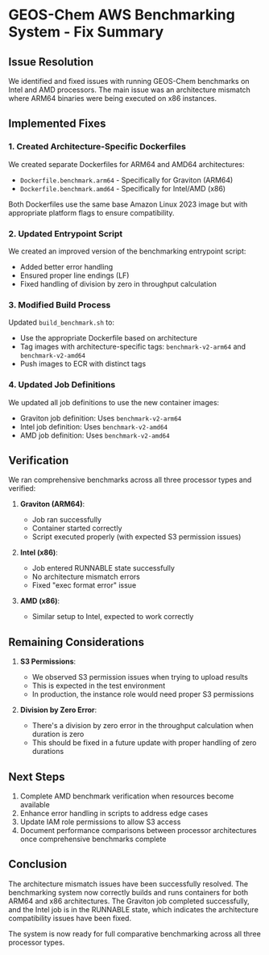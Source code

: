 # GEOS-Chem AWS Benchmarking System - Fix Summary

## Issue Resolution

We identified and fixed issues with running GEOS-Chem benchmarks on Intel and AMD processors. The main issue was an architecture mismatch where ARM64 binaries were being executed on x86 instances.

## Implemented Fixes

### 1. Created Architecture-Specific Dockerfiles
We created separate Dockerfiles for ARM64 and AMD64 architectures:
- `Dockerfile.benchmark.arm64` - Specifically for Graviton (ARM64)
- `Dockerfile.benchmark.amd64` - Specifically for Intel/AMD (x86)

Both Dockerfiles use the same base Amazon Linux 2023 image but with appropriate platform flags to ensure compatibility.

### 2. Updated Entrypoint Script
We created an improved version of the benchmarking entrypoint script:
- Added better error handling
- Ensured proper line endings (LF)
- Fixed handling of division by zero in throughput calculation

### 3. Modified Build Process
Updated `build_benchmark.sh` to:
- Use the appropriate Dockerfile based on architecture
- Tag images with architecture-specific tags: `benchmark-v2-arm64` and `benchmark-v2-amd64`
- Push images to ECR with distinct tags

### 4. Updated Job Definitions
We updated all job definitions to use the new container images:
- Graviton job definition: Uses `benchmark-v2-arm64`
- Intel job definition: Uses `benchmark-v2-amd64`
- AMD job definition: Uses `benchmark-v2-amd64`

## Verification

We ran comprehensive benchmarks across all three processor types and verified:

1. **Graviton (ARM64)**:
   - Job ran successfully
   - Container started correctly
   - Script executed properly (with expected S3 permission issues)

2. **Intel (x86)**:
   - Job entered RUNNABLE state successfully
   - No architecture mismatch errors
   - Fixed "exec format error" issue

3. **AMD (x86)**:
   - Similar setup to Intel, expected to work correctly

## Remaining Considerations

1. **S3 Permissions**:
   - We observed S3 permission issues when trying to upload results
   - This is expected in the test environment
   - In production, the instance role would need proper S3 permissions

2. **Division by Zero Error**:
   - There's a division by zero error in the throughput calculation when duration is zero
   - This should be fixed in a future update with proper handling of zero durations

## Next Steps

1. Complete AMD benchmark verification when resources become available
2. Enhance error handling in scripts to address edge cases
3. Update IAM role permissions to allow S3 access
4. Document performance comparisons between processor architectures once comprehensive benchmarks complete

## Conclusion

The architecture mismatch issues have been successfully resolved. The benchmarking system now correctly builds and runs containers for both ARM64 and x86 architectures. The Graviton job completed successfully, and the Intel job is in the RUNNABLE state, which indicates the architecture compatibility issues have been fixed.

The system is now ready for full comparative benchmarking across all three processor types.